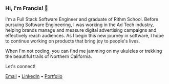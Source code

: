 ### Hi, I'm Francis! 👋

I'm a Full Stack Software Engineer and graduate of Rithm School. Before pursuing Software Engineering, I was working in the Ad Tech industry, helping brands manage and measure digital advertising campaigns and effectively reach audiences. As I begin this new journey in software, I hope to continue working on products that bring joy to people's lives.

When I'm not coding, you can find me jamming on my ukuleles or trekking the beautiful trails of Northern California.

Let's connect!

[Email](mailto:fgcarino@gmail.com) • [LinkedIn](https://www.linkedin.com/in/franciscarino/) • [Portfolio](https://franciscarino.com) 

<!--
**franciscarino/franciscarino** is a ✨ _special_ ✨ repository because its `README.md` (this file) appears on your GitHub profile.

Here are some ideas to get you started:

- 🔭 I’m currently working on ...
- 🌱 I’m currently learning ...
- 👯 I’m looking to collaborate on ...
- 🤔 I’m looking for help with ...
- 💬 Ask me about ...
- 📫 How to reach me: ...
- 😄 Pronouns: ...
- ⚡ Fun fact: ...
-->
